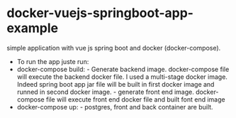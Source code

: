 # docker-vuejs-springboot-app-example
simple application with vue js spring boot and docker (docker-compose).

- To run the app juste run:
 - docker-compose build:
        - Generate backend image. docker-compose file will execute the backend docker file. I used a multi-stage docker image.           Indeed spring boot app jar file will be built in first docker image and runned in second docker image.
        - generate front end image. docker-compose file will execute front end docker file and built font end image
 - docker-compose up:
        - postgres, front and back container are built.
